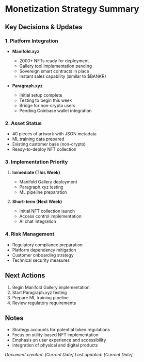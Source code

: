 # Monetization Strategy Summary

## Key Decisions & Updates

### 1. Platform Integration
- **Manifold.xyz**
  - 2000+ NFTs ready for deployment
  - Gallery tool implementation pending
  - Sovereign smart contracts in place
  - Instant sales capability (similar to $BANKR)

- **Paragraph.xyz**
  - Initial setup complete
  - Testing to begin this week
  - Bridge for non-crypto users
  - Pending Coinbase wallet integration

### 2. Asset Status
- 40 pieces of artwork with JSON metadata
- ML training data prepared
- Existing customer base (non-crypto)
- Ready-to-deploy NFT collection

### 3. Implementation Priority
1. **Immediate (This Week)**
   - Manifold Gallery deployment
   - Paragraph.xyz testing
   - ML pipeline preparation

2. **Short-term (Next Week)**
   - Initial NFT collection launch
   - Access control implementation
   - AI chat integration

### 4. Risk Management
- Regulatory compliance preparation
- Platform dependency mitigation
- Customer onboarding strategy
- Technical security measures

## Next Actions
1. Begin Manifold Gallery implementation
2. Start Paragraph.xyz testing
3. Prepare ML training pipeline
4. Review regulatory requirements

## Notes
- Strategy accounts for potential token regulations
- Focus on utility-based NFT implementation
- Emphasis on user experience and accessibility
- Integration of physical and digital products

*Document created: [Current Date]*
*Last updated: [Current Date]* 